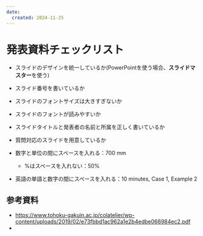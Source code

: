 ```yaml
---
date:
  created: 2024-11-25
---
```


# 発表資料チェックリスト

- スライドのデザインを統一しているか(PowerPointを使う場合、**スライドマスター**を使う)
- スライド番号を書いているか

- スライドのフォントサイズは大きすぎないか
- スライドのフォントが読みやすいか

- スライドタイトルと発表者の名前と所属を正しく書いているか
- 質問対応のスライドを用意しているか

- 数字と単位の間にスペースを入れる：700 mm
  - %はスペースを入れない：50%
- 英語の単語と数字の間にスペースを入れる：10 minutes, Case 1, Example 2


## 参考資料

- https://www.tohoku-gakuin.ac.jp/colatelier/wp-content/uploads/2019/02/e73fbbd1ac962a1e2b4edbe066984ec2.pdf
- 